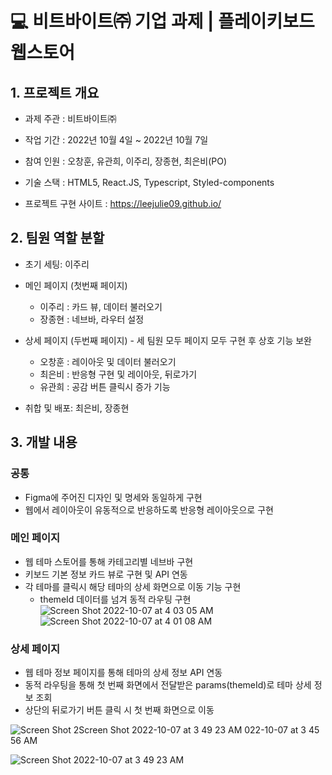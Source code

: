 # 💻 비트바이트㈜ 기업 과제 | 플레이키보드 웹스토어

## 1. 프로젝트 개요

- 과제 주관 : 비트바이트㈜

- 작업 기간 : 2022년 10월 4일 ~ 2022년 10월 7일

- 참여 인원 : 오창훈, 유관희, 이주리, 장종현, 최은비(PO)

- 기술 스택 : HTML5, React.JS, Typescript, Styled-components

- 프로젝트 구현 사이트 : https://leejulie09.github.io/

## 2. 팀원 역할 분할

- 초기 세팅: 이주리

- 메인 페이지 (첫번째 페이지)
    - 이주리 : 카드 뷰, 데이터 불러오기
    - 장종현 : 네브바, 라우터 설정

- 상세 페이지 (두번째 페이지) - 세 팀원 모두 페이지 모두 구현 후 상호 기능 보완
    - 오창훈 : 레이아웃 및 데이터 불러오기
    - 최은비 : 반응형 구현 및 레이아웃, 뒤로가기
    - 유관희 : 공감 버튼 클릭시 증가 기능

- 취합 및 배포: 최은비, 장종현

## 3. 개발 내용

### 공통

- Figma에 주어진 디자인 및 명세와 동일하게 구현
- 웹에서 레이아웃이 유동적으로 반응하도록 반응형 레이아웃으로 구현

### 메인 페이지

- 웹 테마 스토어를 통해 카테고리별 네브바 구현
- 키보드 기본 정보 카드 뷰로 구현 및 API 연동
- 각 테마를 클릭시 해당 테마의 상세 화면으로 이동 기능 구현
    - themeId 데이터를 넘겨 동적 라우팅 구현
![Screen Shot 2022-10-07 at 4 03 05 AM](https://user-images.githubusercontent.com/100172541/194423906-69b58952-d22e-4438-925f-b9affa025e1a.png)
![Screen Shot 2022-10-07 at 4 01 08 AM](https://user-images.githubusercontent.com/100172541/194423930-aeaa2345-50db-4a0a-9cfb-b93487cc9e9f.png)


### 상세 페이지

- 웹 테마 정보 페이지를 통해 테마의 상세 정보 API 연동
- 동적 라우팅을 통해 첫 번째 화면에서 전달받은 params(themeId)로 테마 상세 정보 조회
- 상단의 뒤로가기 버튼 클릭 시 첫 번째 화면으로 이동

![Screen Shot 2![Screen Shot 2022-10-07 at 3 49 23 AM](https://user-images.githubusercontent.com/100172541/194424074-c902fe03-36cb-4aca-a2db-7ddbb2f4bcad.png)
022-10-07 at 3 45 56 AM](https://user-images.githubusercontent.com/100172541/194423978-82b55cb6-db7e-4226-8ad4-27086bb8ad9f.png)

![Screen Shot 2022-10-07 at 3 49 23 AM](https://user-images.githubusercontent.com/100172541/194429179-dcab2157-4d16-4e1f-a2d8-80d71011f91b.png)


